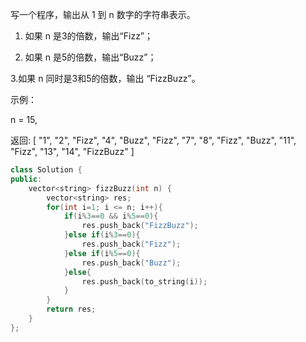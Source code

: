 写一个程序，输出从 1 到 n 数字的字符串表示。

1. 如果 n 是3的倍数，输出“Fizz”；

2. 如果 n 是5的倍数，输出“Buzz”；

3.如果 n 同时是3和5的倍数，输出 “FizzBuzz”。

示例：

n = 15,

返回:
[
    "1",
    "2",
    "Fizz",
    "4",
    "Buzz",
    "Fizz",
    "7",
    "8",
    "Fizz",
    "Buzz",
    "11",
    "Fizz",
    "13",
    "14",
    "FizzBuzz"
]  

```cpp
class Solution {
public:
    vector<string> fizzBuzz(int n) {
        vector<string> res;
        for(int i=1; i <= n; i++){
            if(i%3==0 && i%5==0){
                res.push_back("FizzBuzz");
            }else if(i%3==0){
                res.push_back("Fizz");
            }else if(i%5==0){
                res.push_back("Buzz");
            }else{
                res.push_back(to_string(i));
            }
        }
        return res;
    }
};
```
